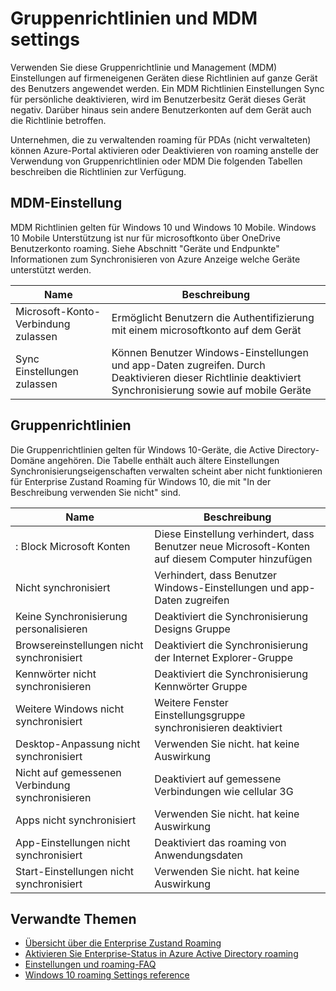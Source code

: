 <properties
    pageTitle="Gruppieren von Richtlinien-und MDM | Microsoft Azure"
    description="Informationen zu Gruppenrichtlinien und Mobilgerät (MDM) Einstellungen, die auf firmeneigenen Geräten verwendet werden soll. Diese Richtlinien werden auf ganze Gerät des Benutzers angewendet."
    services="active-directory"
    keywords="Was sind Richtlinien und MDM Einstellungen für Enterprise Zustand Roaming Enterprise Zustand Roaming, Windows Cloud"
    documentationCenter=""
    authors="femila"
    manager="swadhwa"
    editor="curtand"/>

<tags
    ms.service="active-directory"  
    ms.workload="identity"
    ms.tgt_pltfrm="na"
    ms.devlang="na"
    ms.topic="article"
    ms.date="09/27/2016"
    ms.author="femila"/>

# <a name="group-policy-and-mdm-settings"></a>Gruppenrichtlinien und MDM settings

Verwenden Sie diese Gruppenrichtlinie und Management (MDM) Einstellungen auf firmeneigenen Geräten diese Richtlinien auf ganze Gerät des Benutzers angewendet werden. Ein MDM Richtlinien Einstellungen Sync für persönliche deaktivieren, wird im Benutzerbesitz Gerät dieses Gerät negativ. Darüber hinaus sein andere Benutzerkonten auf dem Gerät auch die Richtlinie betroffen.

Unternehmen, die zu verwaltenden roaming für PDAs (nicht verwalteten) können Azure-Portal aktivieren oder Deaktivieren von roaming anstelle der Verwendung von Gruppenrichtlinien oder MDM
Die folgenden Tabellen beschreiben die Richtlinien zur Verfügung.

## <a name="mdm-settings"></a>MDM-Einstellung
MDM Richtlinien gelten für Windows 10 und Windows 10 Mobile.  Windows 10 Mobile Unterstützung ist nur für microsoftkonto über OneDrive Benutzerkonto roaming.  Siehe Abschnitt "Geräte und Endpunkte" Informationen zum Synchronisieren von Azure Anzeige welche Geräte unterstützt werden.

| Name                               | Beschreibung                                                          |
|------------------------------------|----------------------------------------------------------------------|
| Microsoft-Konto-Verbindung zulassen | Ermöglicht Benutzern die Authentifizierung mit einem microsoftkonto auf dem Gerät |
| Sync Einstellungen zulassen             | Können Benutzer Windows-Einstellungen und app-Daten zugreifen. Durch Deaktivieren dieser Richtlinie deaktiviert Synchronisierung sowie auf mobile Geräte                  |

## <a name="group-policy-settings"></a>Gruppenrichtlinien
Die Gruppenrichtlinien gelten für Windows 10-Geräte, die Active Directory-Domäne angehören. Die Tabelle enthält auch ältere Einstellungen Synchronisierungseigenschaften verwalten scheint aber nicht funktionieren für Enterprise Zustand Roaming für Windows 10, die mit "In der Beschreibung verwenden Sie nicht" sind.

| Name                                | Beschreibung |
|-------------------------------------|-------------|
| : Block Microsoft Konten  |Diese Einstellung verhindert, dass Benutzer neue Microsoft-Konten auf diesem Computer hinzufügen|
| Nicht synchronisiert                         |Verhindert, dass Benutzer Windows-Einstellungen und app-Daten zugreifen|
| Keine Synchronisierung personalisieren             |Deaktiviert die Synchronisierung Designs Gruppe|
| Browsereinstellungen nicht synchronisiert        |Deaktiviert die Synchronisierung der Internet Explorer-Gruppe|
| Kennwörter nicht synchronisieren               |Deaktiviert die Synchronisierung Kennwörter Gruppe|
| Weitere Windows nicht synchronisiert  |Weitere Fenster Einstellungsgruppe synchronisieren deaktiviert|
| Desktop-Anpassung nicht synchronisiert |Verwenden Sie nicht. hat keine Auswirkung|
| Nicht auf gemessenen Verbindung synchronisieren  |Deaktiviert auf gemessene Verbindungen wie cellular 3G|
| Apps nicht synchronisiert                    |Verwenden Sie nicht. hat keine Auswirkung|
|App-Einstellungen nicht synchronisiert             |Deaktiviert das roaming von Anwendungsdaten|
|Start-Einstellungen nicht synchronisiert           |Verwenden Sie nicht. hat keine Auswirkung|


## <a name="related-topics"></a>Verwandte Themen
- [Übersicht über die Enterprise Zustand Roaming](active-directory-windows-enterprise-state-roaming-overview.md)
- [Aktivieren Sie Enterprise-Status in Azure Active Directory roaming](active-directory-windows-enterprise-state-roaming-enable.md)
- [Einstellungen und roaming-FAQ](active-directory-windows-enterprise-state-roaming-faqs.md)
- [Windows 10 roaming Settings reference](active-directory-windows-enterprise-state-roaming-windows-settings-reference.md)
